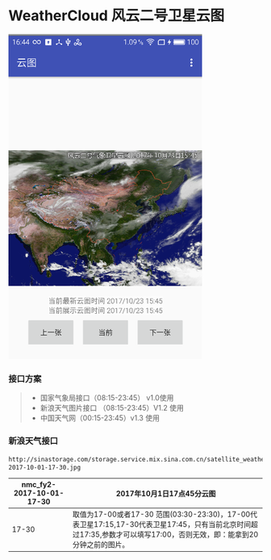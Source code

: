 # WeatherCloud 风云二号卫星云图

![](./pic/1.png)


### 接口方案
> * 国家气象局接口（08:15-23:45） v1.0使用
> * 新浪天气图片接口 （08:15-23:45）V1.2 使用
> * 中国天气网（00:15-23:45）v1.3 使用


### 新浪天气接口
```
http://sinastorage.com/storage.service.mix.sina.com.cn/satellite_weather_pic/nephogram/nmc_fy2-2017-10-01-17-30.jpg

```
|nmc_fy2-2017-10-01-17-30|2017年10月1日17点45分云图|
|---|---|
|17-30|取值为17-00或者17-30 范围(03:30-23:30)，17-00代表卫星17:15,17-30代表卫星17:45，只有当前北京时间超过17:35,参数才可以填写17:00，否则无效，即：能拿到20分钟之前的图片。





